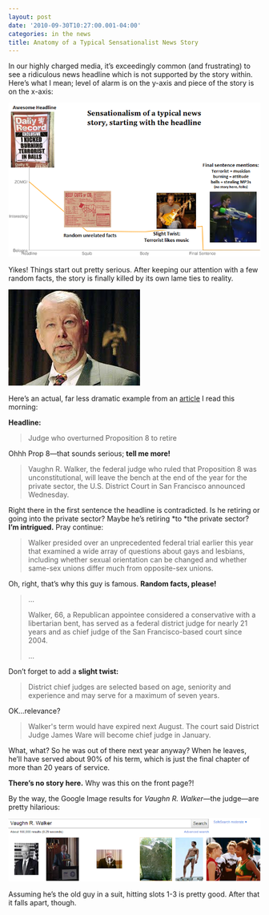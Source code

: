 ```yaml
---
layout: post
date: '2010-09-30T10:27:00.001-04:00'
categories: in the news
title: Anatomy of a Typical Sensationalist News Story
---
```


In our highly charged media, it’s exceedingly common (and frustrating) to see a ridiculous news headline which is not supported by the story within. Here’s what I mean; level of alarm is on the y-axis and piece of the story is on the x-axis:

![](/assets/2010/sensational-1.png)

Yikes! Things start out pretty serious. After keeping our attention with a few random facts, the story is finally killed by its own lame ties to reality.

![](/assets/2010/sensational-2.jpg)

Here’s an actual, far less dramatic example from an [article](http://www.latimes.com/news/nationworld/nation/wire/sns-prop8-judge,0,1452598.story) I read this morning:

**Headline:**

> Judge who overturned Proposition 8 to retire

Ohhh Prop 8—that sounds serious; **tell me more!**

> Vaughn R. Walker, the federal judge who ruled that Proposition 8 was unconstitutional, will leave the bench at the end of the year for the private sector, the U.S. District Court in San Francisco announced Wednesday.

Right there in the first sentence the headline is contradicted. Is he retiring or going into the private sector? Maybe he’s retiring *to *the private sector? **I’m intrigued.** Pray continue:

> Walker presided over an unprecedented federal trial earlier this year that examined a wide array of questions about gays and lesbians, including whether sexual orientation can be changed and whether same-sex unions differ much from opposite-sex unions.

Oh, right, that’s why this guy is famous. **Random facts, please!**

> ...  
>
> Walker, 66, a Republican appointee considered a conservative with a libertarian bent, has served as a federal district judge for nearly 21 years and as chief judge of the San Francisco-based court since 2004.  
>
> ...

Don’t forget to add a **slight twist:**

> District chief judges are selected based on age, seniority and experience and may serve for a maximum of seven years.

OK...relevance?

> Walker's term would have expired next August. The court said District Judge James Ware will become chief judge in January.

What, what? So he was out of there next year anyway? When he leaves, he’ll have served about 90% of his term, which is just the final chapter of more than 20 years of service. 

**There’s no story here.** Why was this on the front page?!

By the way, the Google Image results for *Vaughn R. Walker*—the judge—are pretty hilarious:

![](/assets/2010/sensational-3.png)

Assuming he’s the old guy in a suit, hitting slots 1-3 is pretty good. After that it falls apart, though.